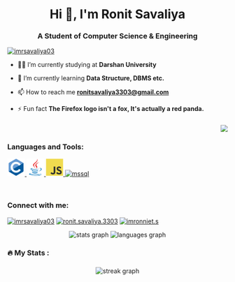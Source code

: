 <h1 align="center">Hi 👋, I'm Ronit Savaliya</h1>
<h3 align="center">A Student of Computer Science & Engineering</h3>

<p align="left"> <a href="https://twitter.com/imrsavaliya03" target="blank"><img src="https://img.shields.io/twitter/follow/imrsavaliya03?logo=twitter&style=for-the-badge" alt="imrsavaliya03" /></a> </p>

- 👨‍💻 I’m currently studying at **Darshan University**

- 🌱 I’m currently learning **Data Structure, DBMS etc.**

- 📫 How to reach me **ronitsavaliya3303@gmail.com**

- ⚡ Fun fact **The Firefox logo isn't a fox, It's actually a red panda.**


###

<img align="right" height="150" src="https://images.hdqwalls.com/download/baby-groot2019-ls-2880x1800.jpg"  /> 

###
<br/>

<h3 align="left">Languages and Tools:</h3>
<p align="left"> <a href="https://www.cprogramming.com/" target="_blank" rel="noreferrer"> <img src="https://raw.githubusercontent.com/devicons/devicon/master/icons/c/c-original.svg" alt="c" width="40" height="40"/> </a> <a href="https://www.java.com" target="_blank" rel="noreferrer"> <img src="https://raw.githubusercontent.com/devicons/devicon/master/icons/java/java-original.svg" alt="java" width="40" height="40"/> </a> <a href="https://developer.mozilla.org/en-US/docs/Web/JavaScript" target="_blank" rel="noreferrer"> <img src="https://raw.githubusercontent.com/devicons/devicon/master/icons/javascript/javascript-original.svg" alt="javascript" width="40" height="40"/> </a> <a href="https://www.microsoft.com/en-us/sql-server" target="_blank" rel="noreferrer"> <img src="https://www.svgrepo.com/show/303229/microsoft-sql-server-logo.svg" alt="mssql" width="40" height="40"/> </a> </p>


<br/>

<h3 align="left">Connect with me:</h3>
<p align="left">
<a href="https://twitter.com/imrsavaliya03" target="blank"><img align="center" src="https://raw.githubusercontent.com/rahuldkjain/github-profile-readme-generator/master/src/images/icons/Social/twitter.svg" alt="imrsavaliya03" height="30" width="40" /></a>
<a href="https://fb.com/ronit.savaliya.3303" target="blank"><img align="center" src="https://raw.githubusercontent.com/rahuldkjain/github-profile-readme-generator/master/src/images/icons/Social/facebook.svg" alt="ronit.savaliya.3303" height="30" width="40" /></a>
<a href="https://instagram.com/imronniet.s" target="blank"><img align="center" src="https://raw.githubusercontent.com/rahuldkjain/github-profile-readme-generator/master/src/images/icons/Social/instagram.svg" alt="imronniet.s" height="30" width="40" /></a>
</p>



<div align="center">
  <img src="https://github-readme-stats.vercel.app/api?username=ronitsavaliya03&hide_title=false&hide_rank=false&show_icons=true&include_all_commits=true&count_private=true&disable_animations=false&theme=dracula&locale=en&hide_border=false" height="150" alt="stats graph"  />
  <img src="https://github-readme-stats.vercel.app/api/top-langs?username=ronitsavaliya03&locale=en&hide_title=false&layout=compact&card_width=320&langs_count=5&theme=dracula&hide_border=false" height="150" alt="languages graph"  />
</div>




<h3 align="left">🔥  My Stats :</h3>

###

<div align="center">
  <img src="https://streak-stats.demolab.com?user=ronitsavaliya03&locale=en&mode=daily&theme=dark&hide_border=false&border_radius=5&order=3" height="220" alt="streak graph"  />
</div>

